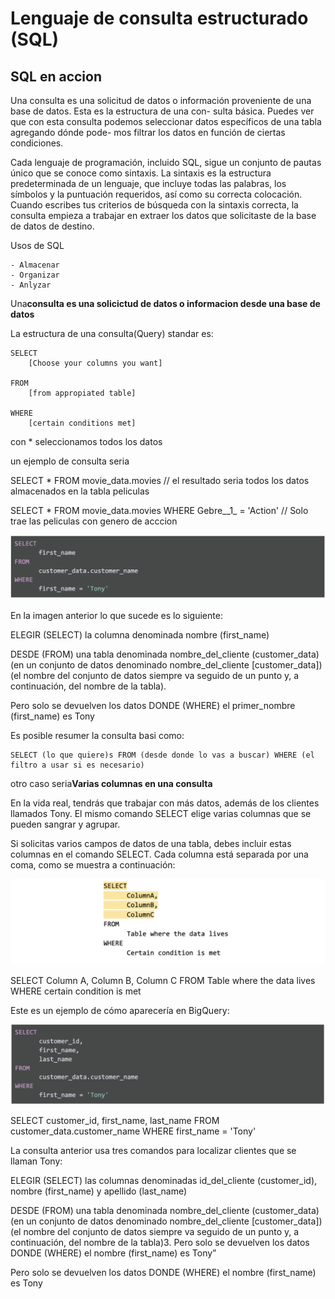 # Lenguaje de consulta estructurado (SQL)

## SQL en accion

Una consulta es una solicitud de datos o información proveniente de una base de datos. Esta es la estructura de una con-
sulta básica. Puedes ver que con esta consulta podemos seleccionar datos específicos de una tabla agregando dónde pode-
mos filtrar los datos en función de ciertas condiciones.

Cada lenguaje de programación, incluido SQL, sigue un conjunto de pautas único que se conoce como sintaxis. La sintaxis
es la estructura predeterminada de un lenguaje, que incluye todas las palabras, los símbolos y la puntuación requeridos,
así como su correcta colocación. Cuando escribes tus criterios de búsqueda con la sintaxis correcta, la consulta empieza
a trabajar en extraer los datos que solicitaste de la base de datos de destino.

Usos de SQL

    - Almacenar
    - Organizar
    - Anlyzar

Una**consulta es una solicictud de datos o informacion desde una base de datos**

La estructura de una consulta(Query) standar es:

    SELECT
        [Choose your columns you want]

    FROM
        [from appropiated table]

    WHERE
        [certain conditions met]

con * seleccionamos todos los datos

un ejemplo de consulta seria

SELECT * FROM movie_data.movies // el resultado seria todos los datos almacenados en la tabla peliculas

SELECT * FROM movie_data.movies WHERE Gebre__1_ = 'Action' // Solo trae las peliculas con genero de acccion

![Alt text](image.png)

En la imagen anterior lo que sucede es lo siguiente:

ELEGIR (SELECT) la columna denominada nombre (first_name)

DESDE (FROM) una tabla denominada nombre_del_cliente (customer_data) (en un conjunto de datos denominado
nombre_del_cliente [customer_data]) (el nombre del conjunto de datos siempre va seguido de un punto y, a continuación,
del nombre de la tabla).

Pero solo se devuelven los datos DONDE (WHERE) el primer_nombre (first_name) es Tony

Es posible resumer la consulta basi como:

    SELECT (lo que quiere)s FROM (desde donde lo vas a buscar) WHERE (el filtro a usar si es necesario)

otro caso seria**Varias columnas en una consulta**

En la vida real, tendrás que trabajar con más datos, además de los clientes llamados Tony. El mismo comando SELECT
elige varias columnas que se pueden sangrar y agrupar.

Si solicitas varios campos de datos de una tabla, debes incluir estas columnas en el comando SELECT. Cada columna está
separada por una coma, como se muestra a continuación:

![Alt text](image-1.png)

SELECT Column A, Column B, Column C FROM Table where the data lives WHERE certain condition is met

Este es un ejemplo de cómo aparecería en BigQuery:

![Alt text](image-2.png)

SELECT customer_id, first_name, last_name FROM customer_data.customer_name WHERE first_name = 'Tony'

La consulta anterior usa tres comandos para localizar clientes que se llaman Tony:

ELEGIR (SELECT) las columnas denominadas id_del_cliente (customer_id), nombre (first_name) y apellido (last_name)

DESDE (FROM) una tabla denominada nombre_del_cliente (customer_data) (en un conjunto de datos denominado
nombre_del_cliente [customer_data]) (el nombre del conjunto de datos siempre va seguido de un punto y, a continuación,
del nombre de la tabla)3. Pero solo se devuelven los datos DONDE (WHERE) el nombre (first_name) es Tony”

Pero solo se devuelven los datos DONDE (WHERE) el nombre (first_name) es Tony
